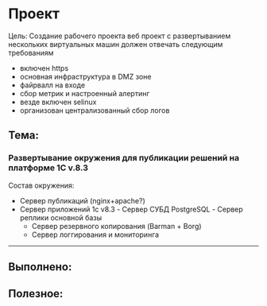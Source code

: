 # **Проект**
Цель: Создание рабочего проекта
веб проект с развертыванием нескольких виртуальных машин
должен отвечать следующим требованиям
- включен https
- основная инфраструктура в DMZ зоне
- файрвалл на входе
- сбор метрик и настроенный алертинг
- везде включен selinux
- организован централизованный сбор логов

## **Тема:**

### **Развертывание окружения для публикации решений на платформе 1С v.8.3**

Состав окружения:
- Сервер публикаций (nginx+apache?)
- Сервер приложений 1c v8.3
		- Сервер СУБД PostgreSQL
		- Сервер реплики основной базы
	- Сервер резервного копирования (Barman + Borg)
	- Сервер логгирования и мониторинга
---

## **Выполнено:**


## **Полезное:**

